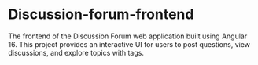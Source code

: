 # Discussion-forum-frontend
The frontend of the Discussion Forum web application built using Angular 16. This project provides an interactive UI for users to post questions, view discussions, and explore topics with tags.
